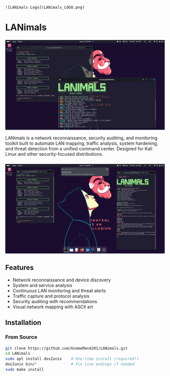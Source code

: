                                                                                                                                                                                                                                                 
                                                                                                                                                                                                                                                ![LANimals Logo](LANimals_LOGO.png)

 # LANimals

### 
![Threat Hunter](docs/screenshots/originals/threat1.png)

LANimals is a network reconnaissance, security auditing, and monitoring toolkit built to automate LAN mapping, traffic analysis, system hardening, and threat detection from a unified command center. Designed for Kali Linux and other security-focused distributions.

### 
![Network Map](docs/screenshots/originals/netmap1.png)

## Features

- Network reconnaissance and device discovery
- System and service analysis
- Continuous LAN monitoring and threat alerts
- Traffic capture and protocol analysis
- Security auditing with recommendations
- Visual network mapping with ASCII art

## Installation

### From Source
```bash
git clone https://github.com/GnomeMan4201/LANimals.git
cd LANimals
sudo apt install dos2unix    # One-time install (required!)
dos2unix bin/*               # Fix line endings if needed
sudo make install
